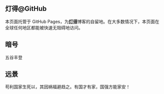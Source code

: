 ## 灯得@GitHub
本页面托管于 GitHub Pages，为[**灯得**](https://dengget.github.io)博客的自留地。在大多数情况下，本页面在全球任何地区都能被快速无阻碍地访问。

## 暗号
五谷丰登

## 远景
苟利国家生死以，其因祸福避趋之。有国才有家，国强方能家安！
